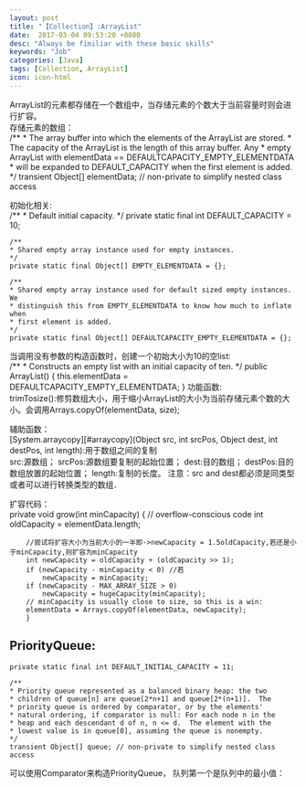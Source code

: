 ```yaml
---
layout: post
title: "【Collection】:ArrayList"
date:  2017-03-04 09:53:20 +0800
desc: "Always be fimiliar with these basic skills"
keywords: "Job"
categories: [Java]
tags: [Collection, ArrayList]
icon: icon-html
---
```

ArrayList的元素都存储在一个数组中，当存储元素的个数大于当前容量时则会进行扩容。  
存储元素的数组：  
	/**
	* The array buffer into which the elements of the ArrayList are stored.
	* The capacity of the ArrayList is the length of this array buffer. Any
	* empty ArrayList with elementData == DEFAULTCAPACITY_EMPTY_ELEMENTDATA
	* will be expanded to DEFAULT_CAPACITY when the first element is added.
	*/
	transient Object[] elementData; // non-private to simplify nested class access  

初始化相关:  
	/**
	* Default initial capacity.
	*/
	private static final int DEFAULT_CAPACITY = 10;

	/**
	* Shared empty array instance used for empty instances.
	*/
	private static final Object[] EMPTY_ELEMENTDATA = {};

	/**
	* Shared empty array instance used for default sized empty instances. We
	* distinguish this from EMPTY_ELEMENTDATA to know how much to inflate when
	* first element is added.
	*/
	private static final Object[] DEFAULTCAPACITY_EMPTY_ELEMENTDATA = {};  
当调用没有参数的构造函数时，创建一个初始大小为10的空list:  
	/**
	* Constructs an empty list with an initial capacity of ten.
	*/
	public ArrayList() {
	this.elementData = DEFAULTCAPACITY_EMPTY_ELEMENTDATA;
	}
功能函数:  
	trimTosize():修剪数组大小，用于缩小ArrayList的大小为当前存储元素个数的大小。会调用Arrays.copyOf(elementData, size);  

辅助函数：  
[System.arraycopy][#arraycopy](Object src, int srcPos, Object dest, int destPos, int length):用于数组之间的复制  
src:源数组；	srcPos:源数组要复制的起始位置；
dest:目的数组；	destPos:目的数组放置的起始位置；	length:复制的长度。
注意：src and dest都必须是同类型或者可以进行转换类型的数组．


扩容代码：  
	    private void grow(int minCapacity) {
		// overflow-conscious code
		int oldCapacity = elementData.length;
		
		//尝试将扩容大小为当前大小的一半即->newCapacity = 1.5oldCapacity,若还是小于minCapacity,则扩容为minCapacity
		int newCapacity = oldCapacity + (oldCapacity >> 1); 
		if (newCapacity - minCapacity < 0) //若
		    newCapacity = minCapacity;
		if (newCapacity - MAX_ARRAY_SIZE > 0)
		    newCapacity = hugeCapacity(minCapacity);
		// minCapacity is usually close to size, so this is a win:
		elementData = Arrays.copyOf(elementData, newCapacity);
	    }

[arraycopy]:http://blog.csdn.net/kesalin/article/details/566354

## PriorityQueue: 
	private static final int DEFAULT_INITIAL_CAPACITY = 11;

	/**
	* Priority queue represented as a balanced binary heap: the two
	* children of queue[n] are queue[2*n+1] and queue[2*(n+1)].  The
	* priority queue is ordered by comparator, or by the elements'
	* natural ordering, if comparator is null: For each node n in the
	* heap and each descendant d of n, n <= d.  The element with the
	* lowest value is in queue[0], assuming the queue is nonempty.
	*/
	transient Object[] queue; // non-private to simplify nested class access   

可以使用Comparator来构造PriorityQueue，
队列第一个是队列中的最小值：
	
